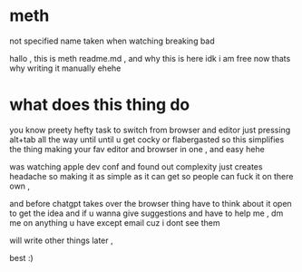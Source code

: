 # meth
not specified name taken when watching  breaking bad 

hallo , this is meth readme.md , and why this is here idk i am free now thats why writing it manually ehehe

# what does this thing do 

you know preety hefty task to switch from browser and editor just pressing alt+tab all the way until until u get cocky or flabergasted 
so this simplifies the thing making your fav editor and browser in one , and easy hehe 

was watching apple dev conf and found out complexity just creates headache so making it as simple as it can get so people can fuck it on there own , 

and before chatgpt takes over the browser thing have to think about it open to get the idea and if u wanna give suggestions and have to help me , dm me on anything u have except email cuz i dont see them 

will write other things later , 

best :)
